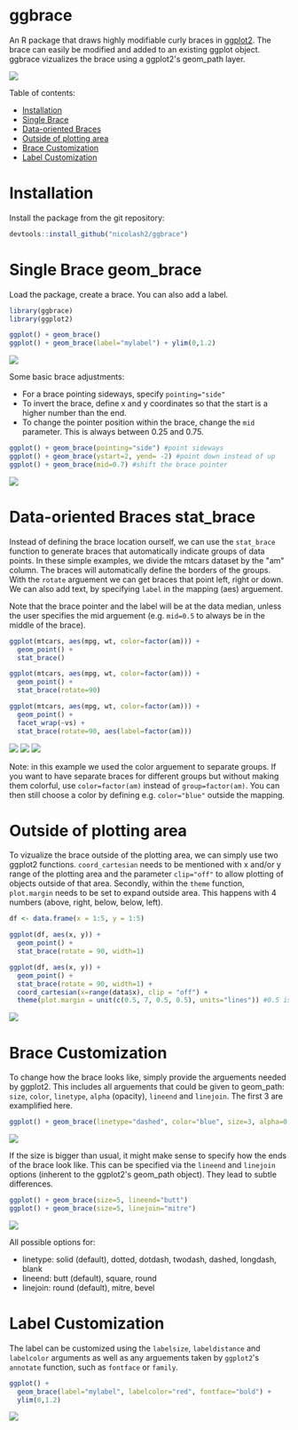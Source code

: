 # ggbrace

An R package that draws highly modifiable curly braces in [ggplot2](https://ggplot2.tidyverse.org/). The brace can easily be modified and added to an existing ggplot object. ggbrace vizualizes the brace using a ggplot2's geom_path layer.

<img src="readme_files/statbrace4.png"/>

Table of contents:

- [Installation](#Installation)
- [Single Brace](#Single-Brace-geom_brace)
- [Data-oriented Braces](#Data-oriented-Braces-stat_brace)
- [Outside of plotting area](#Outside-of-plotting-area)
- [Brace Customization](#Brace-Customization)
- [Label Customization](#Label-Customization)

# Installation
Install the package from the git repository:
``` r
devtools::install_github("nicolash2/ggbrace")
```

# Single Brace geom_brace
Load the package, create a brace. You can also add a label.
``` r
library(ggbrace)
library(ggplot2)

ggplot() + geom_brace()
ggplot() + geom_brace(label="mylabel") + ylim(0,1.2)
```

<img src="readme_files/up_and_uplabel.png"/>

Some basic brace adjustments:

- For a brace pointing sideways, specify `pointing="side"`
- To invert the brace, define x and y coordinates so that the start is a higher number than the end.
- To change the pointer position within the brace, change the `mid` parameter. This is always between 0.25 and 0.75.
``` r
ggplot() + geom_brace(pointing="side") #point sideways
ggplot() + geom_brace(ystart=2, yend= -2) #point down instead of up
ggplot() + geom_brace(mid=0.7) #shift the brace pointer
```
<img src="readme_files/default_braces.png"/>

# Data-oriented Braces stat_brace

Instead of defining the brace location ourself, we can use the `stat_brace` function to generate braces that automatically indicate groups of data points. In these simple examples, we divide the mtcars dataset by the "am" column. The braces will automatically define the borders of the groups. With the `rotate` arguement we can get braces that point left, right or down. We can also add text, by specifying `label` in the mapping (aes) arguement.

Note that the brace pointer and the label will be at the data median, unless the user specifies the mid arguement (e.g. `mid=0.5` to always be in the middle of the brace).

``` r
ggplot(mtcars, aes(mpg, wt, color=factor(am))) + 
  geom_point() +
  stat_brace()

ggplot(mtcars, aes(mpg, wt, color=factor(am))) + 
  geom_point() +
  stat_brace(rotate=90)

ggplot(mtcars, aes(mpg, wt, color=factor(am))) + 
  geom_point() + 
  facet_wrap(~vs) + 
  stat_brace(rotate=90, aes(label=factor(am)))
```

<img src="readme_files/statbrace1.png"/>
<img src="readme_files/statbrace2.png"/>
<img src="readme_files/statbrace3.png"/>

Note: in this example we used the color arguement to separate groups. If you want to have separate braces for different groups but without making them colorful, use `color=factor(am)` instead of `group=factor(am)`. You can then still choose a color by defining e.g. `color="blue"` outside the mapping.

# Outside of plotting area

To vizualize the brace outside of the plotting area, we can simply use two ggplot2 functions. `coord_cartesian` needs to be mentioned with x and/or y range of the plotting area and the parameter `clip="off"` to allow plotting of objects outside of that area. Secondly, within the `theme` function, `plot.margin` needs to be set to expand outside area. This happens with 4 numbers (above, right, below, below, left).
```r
df <- data.frame(x = 1:5, y = 1:5)     

ggplot(df, aes(x, y)) +
  geom_point() +
  stat_brace(rotate = 90, width=1)

ggplot(df, aes(x, y)) +
  geom_point() +
  stat_brace(rotate = 90, width=1) +
  coord_cartesian(x=range(data$x), clip = "off") +
  theme(plot.margin = unit(c(0.5, 7, 0.5, 0.5), units="lines")) #0.5 is roughly equal to the default. Most importantly, we set the space to the right to 7.
```
<img src="readme_files/brace_outside.png"/>

# Brace Customization

To change how the brace looks like, simply provide the arguements needed by ggplot2. This includes all arguements that could be given to geom_path: `size`, `color`, `linetype`, `alpha` (opacity), `lineend` and `linejoin`. The first 3 are examplified here.

``` r
ggplot() + geom_brace(linetype="dashed", color="blue", size=3, alpha=0.6)
```
<img src="readme_files/parameters.png"/>

If the size is bigger than usual, it might make sense to specify how the ends of the brace look like. This can be specified via the `lineend` and `linejoin` options (inherent to the ggplot2's geom_path object). They lead to subtle differences.

``` r
ggplot() + geom_brace(size=5, lineend="butt")
ggplot() + geom_brace(size=5, linejoin="mitre")
```
<img src="readme_files/parameters2.png"/>

All possible options for:
- linetype: solid (default), dotted, dotdash, twodash, dashed, longdash, blank
- lineend: butt (default), square, round
- linejoin: round (default), mitre, bevel

# Label Customization

The label can be customized using the `labelsize`, `labeldistance` and `labelcolor` arguments as well as any arguements taken by `ggplot2`'s `annotate` function, such as `fontface` or `family`.

``` r
ggplot() + 
  geom_brace(label="mylabel", labelcolor="red", fontface="bold") + 
  ylim(0,1.2)
```

<img src="readme_files/custom_text.png"/>
